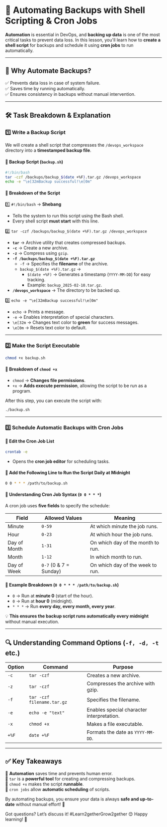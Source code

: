 # **📌 Automating Backups with Shell Scripting & Cron Jobs**  

**Automation** is essential in DevOps, and **backing up data** is one of the most critical tasks to prevent data loss. In this lesson, you'll learn how to **create a shell script** for backups and schedule it using **cron jobs** to run automatically.  

---

## **🔹 Why Automate Backups?**  
✅ Prevents data loss in case of system failure.  
✅ Saves time by running automatically.  
✅ Ensures consistency in backups without manual intervention.  

---

## **🛠 Task Breakdown & Explanation**  

### **1️⃣ Write a Backup Script**  
We will create a shell script that compresses the `/devops_workspace` directory into a **timestamped backup file**.  

#### **🔹 Backup Script (`backup.sh`)**  
```bash
#!/bin/bash
tar -czf /backups/backup_$(date +%F).tar.gz /devops_workspace
echo -e "\e[32mBackup successful!\e[0m"
```

#### **🔹 Breakdown of the Script**  

1️⃣ `#!/bin/bash` → **Shebang**  
   - Tells the system to run this script using the Bash shell.  
   - Every shell script **must start** with this line.  

2️⃣ `tar -czf /backups/backup_$(date +%F).tar.gz /devops_workspace`  
   - **`tar`** → Archive utility that creates compressed backups.  
   - **`-c`** → Create a new archive.  
   - **`-z`** → Compress using `gzip`.  
   - **`-f /backups/backup_$(date +%F).tar.gz`**  
     - `-f` → Specifies the **filename** of the archive.  
     - `backup_$(date +%F).tar.gz` →  
       - `$(date +%F)` → Generates a timestamp (`YYYY-MM-DD`) for easy tracking.  
       - Example: `backup_2025-02-10.tar.gz`.  
   - **`/devops_workspace`** → The directory to be backed up.  

3️⃣ `echo -e "\e[32mBackup successful!\e[0m"`  
   - `echo` → Prints a message.  
   - `-e` → Enables interpretation of special characters.  
   - `\e[32m` → Changes text color to **green** for success messages.  
   - `\e[0m` → Resets text color to default.  

---

### **2️⃣ Make the Script Executable**  
```bash
chmod +x backup.sh
```
#### **🔹 Breakdown of `chmod +x`**  
- `chmod` → **Changes file permissions**.  
- `+x` → **Adds execute permission**, allowing the script to be run as a program.  

After this step, you can execute the script with:  
```bash
./backup.sh
```

---

### **3️⃣ Schedule Automatic Backups with Cron Jobs**  

#### **🔹 Edit the Cron Job List**  
```bash
crontab -e
```
- Opens the **cron job editor** for scheduling tasks.  

#### **🔹 Add the Following Line to Run the Script Daily at Midnight**  
```bash
0 0 * * * /path/to/backup.sh
```

#### **🔹 Understanding Cron Job Syntax (`0 0 * * *`)**  
A cron job uses **five fields** to specify the schedule:  

| Field | Allowed Values | Meaning |
|--------|----------------|------------|
| Minute | `0-59` | At which minute the job runs. |
| Hour | `0-23` | At which hour the job runs. |
| Day of Month | `1-31` | On which day of the month to run. |
| Month | `1-12` | In which month to run. |
| Day of Week | `0-7` (0 & 7 = Sunday) | On which day of the week to run. |

#### **🔹 Example Breakdown (`0 0 * * * /path/to/backup.sh`)**  
- `0` → Run at **minute 0** (start of the hour).  
- `0` → Run at **hour 0** (midnight).  
- `* * *` → Run **every day, every month, every year**.  

💡 **This ensures the backup script runs automatically every midnight** without manual execution.

---

## **🔍 Understanding Command Options (`-f, -d, -t` etc.)**  

| **Option** | **Command** | **Purpose** |
|------------|------------|-------------|
| `-c` | `tar -czf` | Creates a new archive. |
| `-z` | `tar -czf` | Compresses the archive with gzip. |
| `-f` | `tar -czf filename.tar.gz` | Specifies the filename. |
| `-e` | `echo -e "text"` | Enables special character interpretation. |
| `-x` | `chmod +x` | Makes a file executable. |
| `+%F` | `date +%F` | Formats the date as `YYYY-MM-DD`. |

---

## **✅ Key Takeaways**  
🔹 **Automation** saves time and prevents human error.  
🔹 `tar` is a **powerful tool** for creating and compressing backups.  
🔹 `chmod +x` makes the script **runnable**.  
🔹 `cron jobs` allow **automatic scheduling** of scripts.  

By automating backups, you ensure your data is always **safe and up-to-date** without manual effort! 🚀

Got questions? Let’s discuss it! #Learn2getherGrow2gether 😊 Happy learning! 🎯
